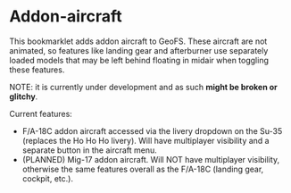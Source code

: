 # Addon-aircraft

This bookmarklet adds addon aircraft to GeoFS. These aircraft are not animated, so features like landing gear and afterburner use separately loaded models that may be left behind floating in midair when toggling these features.

NOTE: it is currently under development and as such **might be broken or glitchy**.

Current features:
- F/A-18C addon aircraft accessed via the livery dropdown on the Su-35 (replaces the Ho Ho Ho livery). Will have multiplayer visibility and a separate button in the aircraft menu.
- (PLANNED) Mig-17 addon aircraft. Will NOT have multiplayer visibility, otherwise the same features overall as the F/A-18C (landing gear, cockpit, etc.).
